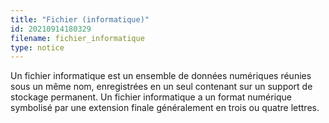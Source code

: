 ```yaml
---
title: "Fichier (informatique)"
id: 20210914180329
filename: fichier_informatique
type: notice
---
```


Un fichier informatique est un ensemble de données numériques réunies sous un même nom, enregistrées en un seul contenant sur un support de stockage permanent. Un fichier informatique a un format numérique symbolisé par une extension finale généralement en trois ou quatre lettres.

